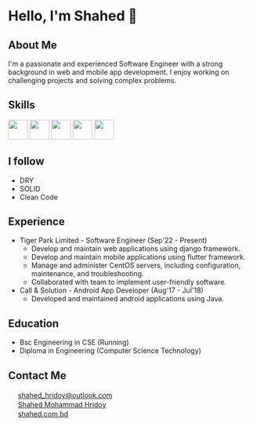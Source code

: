 # Hello, I'm Shahed 👋

## About Me
I'm a passionate and experienced Software Engineer with a strong background in web and mobile app development. I enjoy working on challenging projects and solving complex problems.

## Skills
<img src="https://skillicons.dev/icons?i=py,dart,c,cpp,java" height="40" />
<img src="https://skillicons.dev/icons?i=django,flutter" height="40" />
<img src="https://skillicons.dev/icons?i=git" height="40" />
<img src="https://skillicons.dev/icons?i=postgres,mysql" height="40" />
<img src="https://skillicons.dev/icons?i=aws,nginx" height="40" />

## I follow
- DRY
- SOLID
- Clean Code


## Experience
- Tiger Park Limited - Software Engineer (Sep'22 - Present)
  - Develop and maintain web applications using django framework.
  - Develop and maintain mobile applications using flutter framework.
  - Manage and administer CentOS servers, including configuration, maintenance, and troubleshooting.
  - Collaborated with team to implement user-friendly software.
- Call & Solution - Android App Developer (Aug'17 - Jul'18)
  - Developed and maintained android applications using Java.

## Education
- Bsc Engineering in CSE (Running)
- Diploma in Engineering (Computer Science Technology)

## Contact Me
<img src="https://cdn.worldvectorlogo.com/logos/mail-ios.svg" height="16" />  [shahed_hridoy@outlook.com](mailto:shahed_hridoy@outlook.com)  
<img src="https://skillicons.dev/icons?i=linkedin" height="16" />  [Shahed Mohammad Hridoy](https://www.linkedin.com/in/shahedmohammadhridoy/)  
<img src="https://cdn.worldvectorlogo.com/logos/microsoft-internet-explorer-mouse-pointer.svg" height="16" />  [shahed.com.bd](https://shahed.com.bd)
